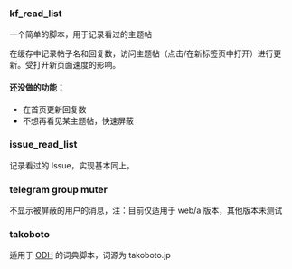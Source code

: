 ### kf_read_list
一个简单的脚本，用于记录看过的主题帖

在缓存中记录帖子名和回复数，访问主题帖（点击/在新标签页中打开）进行更新。受打开新页面速度的影响。

#### 还没做的功能：
 - 在首页更新回复数
 - 不想再看见某主题帖，快速屏蔽

### issue_read_list
记录看过的 Issue，实现基本同上。

### telegram group muter
不显示被屏蔽的用户的消息，注：目前仅适用于 web/a 版本，其他版本未测试

### takoboto
适用于 [ODH](https://github.com/ninja33/ODH) 的词典脚本，词源为 takoboto.jp
